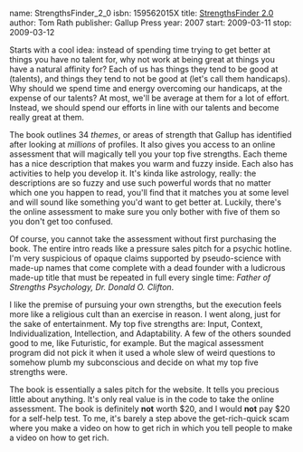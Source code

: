 name: StrengthsFinder_2_0
isbn: 159562015X
title: [StrengthsFinder 2.0](http://amzn.com/159562015X)
author: Tom Rath
publisher: Gallup Press
year: 2007
start: 2009-03-11
stop: 2009-03-12

Starts with a cool idea: instead of spending time trying to get better at
things you have no talent for, why not work at being great at things you have a
natural affinity for?  Each of us has things they tend to be good at (talents),
and things they tend to not be good at (let's call them handicaps).  Why should
we spend time and energy overcoming our handicaps, at the expense of our
talents?  At most, we'll be average at them for a lot of effort.  Instead, we
should spend our efforts in line with our talents and become really great at
them.

The book outlines 34 _themes_, or areas of strength that Gallup has identified
after looking at _millions_ of profiles.  It also gives you access to an online
assessment that will magically tell you your top five strengths.  Each theme
has a nice description that makes you warm and fuzzy inside.  Each also has
activities to help you develop it.  It's kinda like astrology, really: the
descriptions are so fuzzy and use such powerful words that no matter which one
you happen to read, you'll find that it matches you at some level and will
sound like something you'd want to get better at.  Luckily, there's the online
assessment to make sure you only bother with five of them so you don't get too
confused.

Of course, you cannot take the assessment without first purchasing the book.
The entire intro reads like a pressure sales pitch for a psychic hotline.  I'm
very suspicious of opaque claims supported by pseudo-science with made-up names
that come complete with a dead founder with a ludicrous made-up title that must
be repeated in full every single time:
_Father of Strengths Psychology, Dr. Donald O. Clifton_.

I like the premise of pursuing your own strengths, but the execution feels more
like a religious cult than an exercise in reason.  I went along, just for the
sake of entertainment.  My top five strengths are: Input, Context,
Individualization, Intellection, and Adaptability.  A few of the others sounded
good to me, like Futuristic, for example.  But the magical assessment program
did not pick it when it used a whole slew of weird questions to somehow plumb
my subconscious and decide on what my top five strengths were.

The book is essentially a sales pitch for the website.  It tells you precious
little about anything.  It's only real value is in the code to take the online
assessment.  The book is definitely **not** worth $20, and I would **not** pay $20
for a self-help test.  To me, it's barely a step above the get-rich-quick scam
where you make a video on how to get rich in which you tell people to make a
video on how to get rich.
